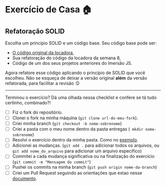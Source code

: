 # Exercício de Casa 🏠

## Refatoração SOLID

Escolha um princípio SOLID e um código base. Seu código base pode ser:

- [O código original da locadora](../../material/10.2%20-%20Exemplo.js),
- Sua refatoração do código da locadora da semana 8,
- Código de um dos seus projetos anteriores do Imersão JS.

Agora refatore esse código aplicando o princípio de SOLID que você escolheu. Não se esqueça de deixar a versão original **além** da versão refatorada, para facilitar a revisão :D

---

Terminou o exercício? Dá uma olhada nessa checklist e confere se tá tudo certinho, combinado?!

- [ ] Fiz o fork do repositório.
- [ ] Clonei o fork na minha máquina (`git clone url-do-meu-fork`).
- [ ] Criei minha branch (`git checkout -b nome-sobrenome`)
- [ ] Criei a pasta com o meu nome dentro da pasta entregas (` mkdir nome-sobrenome`)
- [ ] Resolvi o exercício dentro da minha pasta. Como no [exemplo](/on21-imersao-js-S1-TDD/exercicios/para-casa/entregas/exemplo-nome-sobrenome/).
- [ ] Adicionei as mudanças. (`git add .` para adicionar todos os arquivos, ou `git add nome_do_arquivo` para adicionar um arquivo específico)
- [ ] Commitei a cada mudança significativa ou na finalização do exercício (`git commit -m "Mensagem do commit"`)
- [ ] Pushei os commits na minha branch (`git push origin nome-da-branch`)
- [ ] Criei um Pull Request seguindo as orientações que estao nesse [documento](/on21-imersao-js-S1-TDD/exercicios/para-casa/instrucoes-pull-request.md).
